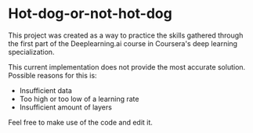 # Hot-dog-or-not-hot-dog
This project was created as a way to practice the skills gathered through the first part of the Deeplearning.ai course in Coursera's deep learning specialization.

This current implementation does not provide the most accurate solution. Possible reasons for this is:
  - Insufficient data
  - Too high or too low of a learning rate
  - Insufficient amount of layers

Feel free to make use of the code and edit it.
